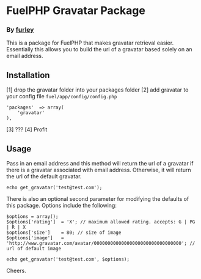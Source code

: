 # FuelPHP Gravatar Package
### By [furley](http://furleydelphia.com/)

This is a package for FuelPHP that makes gravatar retrieval easier. Essentially this allows you to build the url of a gravatar based solely on an email address.  

## Installation

[1] drop the gravatar folder into your packages folder
[2] add gravatar to your config file `fuel/app/config/config.php`
	
	'packages'	=> array(
		'gravatar'
	),
	
[3] ???
[4] Profit

## Usage

Pass in an email address and this method will return the url of a gravatar if there is a gravatar associated with email address. Otherwise, it will return the url of the default gravatar.

	echo get_gravatar('test@test.com');

There is also an optional second parameter for modifying the defaults of this package. Options include the following:

	$options = array();
	$options['rating'] 	= 'X'; // maximum allowed rating. accepts: G | PG | R | X
	$options['size'] 	= 80; // size of image
	$options['image'] 	= 'http://www.gravatar.com/avatar/00000000000000000000000000000000'; // url of default image

	echo get_gravatar('test@test.com', $options);

Cheers.